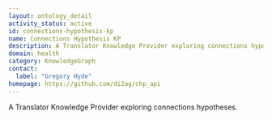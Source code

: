 ```yaml
---
layout: ontology_detail
activity_status: active
id: connections-hypothesis-kp
name: Connections Hypothesis KP
description: A Translator Knowledge Provider exploring connections hypotheses.
domain: health
category: KnowledgeGraph
contact:
  label: "Gregory Hyde"
homepage: https://github.com/di2ag/chp_api
---
```


A Translator Knowledge Provider exploring connections hypotheses.
